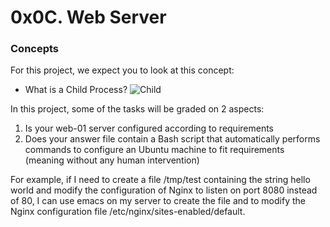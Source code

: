 # 0x0C. Web Server

### Concepts
For this project, we expect you to look at this concept:

* What is a Child Process?
![Child](https://s3.amazonaws.com/intranet-projects-files/holbertonschool-sysadmin_devops/266/8Gu52Qv.png)

In this project, some of the tasks will be graded on 2 aspects:

1. Is your web-01 server configured according to requirements
2. Does your answer file contain a Bash script that automatically performs commands to configure an Ubuntu machine to fit requirements (meaning without any human intervention)

For example, if I need to create a file /tmp/test containing the string hello world and modify the configuration of Nginx to listen on port 8080 instead of 80, I can use emacs on my server to create the file and to modify the Nginx configuration file /etc/nginx/sites-enabled/default.
